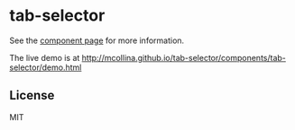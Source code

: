 tab-selector
================

See the [component page](http://mcollina.github.io/tab-selector) for more information.

The live demo is at http://mcollina.github.io/tab-selector/components/tab-selector/demo.html

License
-------

MIT
